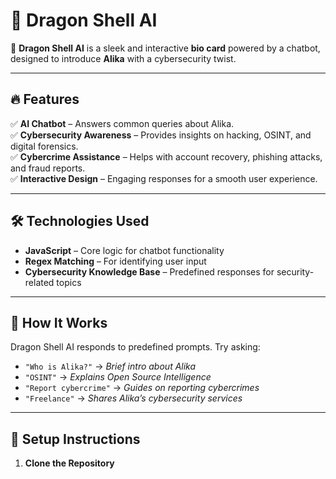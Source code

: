 # 🐉 Dragon Shell AI 

🚀 **Dragon Shell AI** is a sleek and interactive **bio card** powered by a chatbot, designed to introduce **Alika** with a cybersecurity twist.  

---

## 🔥 Features  

✅ **AI Chatbot** – Answers common queries about Alika.  
✅ **Cybersecurity Awareness** – Provides insights on hacking, OSINT, and digital forensics.  
✅ **Cybercrime Assistance** – Helps with account recovery, phishing attacks, and fraud reports.  
✅ **Interactive Design** – Engaging responses for a smooth user experience.  

---

## 🛠️ Technologies Used  

- **JavaScript** – Core logic for chatbot functionality  
- **Regex Matching** – For identifying user input  
- **Cybersecurity Knowledge Base** – Predefined responses for security-related topics  

---

## 🚀 How It Works  

Dragon Shell AI responds to predefined prompts. Try asking:  

- `"Who is Alika?"` → *Brief intro about Alika*  
- `"OSINT"` → *Explains Open Source Intelligence*  
- `"Report cybercrime"` → *Guides on reporting cybercrimes*  
- `"Freelance"` → *Shares Alika’s cybersecurity services*  

---

## 📜 Setup Instructions  

1. **Clone the Repository**  
   ```bash
  
